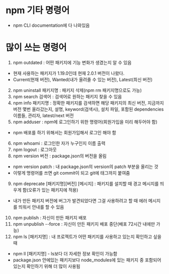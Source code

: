 # npm 기타 명령어
- npm CLI documentation에 다 나와있음

# 많이 쓰는 명령어
1. npm outdated : 어떤 패키지에 기능 변화가 생겼는지 알 수 있음
+ 현재 사용하는 패키지가 1.19.0인데 현재 2.0.1 버전이 나왔다.
+ Current(현재 버전), Wanted(내가 올려줄 수 있는 버전), Latest(최신 버전)
2. npm uninstall 패키지명 : 패키지 삭제(npm rm 패키지명으로도 가능)
3. npm search 검색어 : 검색어로 원하는 패키지 찾을 수 있음
4. npm info 패키지명 : 정확한 패키지를 검색하면 해당 패키지의 최신 버전, 지금까지 버전 몇번 올라갔는지, 설명, keyword(검색시), 설치 파일, 포함된 dependencies 이름들, 관리자, latest/next 버전
5. npm adduser : npm에 로그인하기 위한 명령어(회원가입을 미리 해두어야 함)
- npm 배포를 하기 위해서는 회원가입해서 로그인 해야 함
6. npm whoami : 로그인한 자가 누구인지 이름 출력
7. npm logout : 로그아웃
8. npm version 버전 : package.json의 버전을 올림
- npm version patch : 내 package.json의 version의 patch 부분을 올리는 것
- 이렇게 명령어를 쓰면 git commit이 되고 git에 태그까지 붙여줌
9. npm deprecate [패키지명][버전] [메시지] : 패키지를 설치할 때 경고 메시지를 띄우게 함(오류가 있는 패키지에 적용)
- 내가 만든 패키지 버전에 버그가 발견되었다면 그걸 사용하려고 할 때 에러 메시지를 띄워서 안내를 할 수 있음
10. npm publish : 자신이 만든 패키지 배포
11. npm unpublish --force : 자신이 만든 패키지 배포 중단(배포 72시간 내에만 가능)
12. npm ls [패키지명] : 내 프로젝트가 어떤 패키지를 사용하고 있는지 확인하고 싶을 때
- npm ll [패키지명] - ls보다 더 자세한 정보 확인이 가능함
- package.json 안에있는 패키지보다 node_modules에 있는 패키지 중 포함되어 있는지 확인하기 위해 더 많이 사용됨
